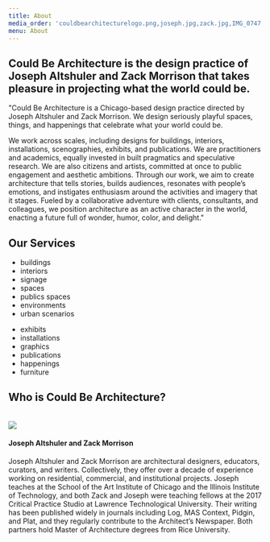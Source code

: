 ```yaml
---
title: About
media_order: 'couldbearchitecturelogo.png,joseph.jpg,zack.jpg,IMG_0747.JPG'
menu: About
---
```


<div id="about">
<h2>Could Be Architecture is the design practice of Joseph Altshuler and Zack Morrison that takes pleasure in projecting what the world could be.</h2>

<p>
"Could Be Architecture is a Chicago-based design practice directed by Joseph Altshuler and Zack Morrison. We design seriously playful spaces, things, and happenings that celebrate what your world could be.

We work across scales, including designs for buildings, interiors, installations, scenographies, exhibits, and publications. We are practitioners and academics, equally invested in built pragmatics and speculative research. We are also citizens and artists, committed at once to public engagement and aesthetic ambitions. Through our work, we aim to create architecture that tells stories, builds audiences, resonates with people’s emotions, and instigates enthusiasm around the activities and imagery that it stages. Fueled by a collaborative adventure with clients, consultants, and colleagues, we position architecture as an active character in the world, enacting a future full of wonder, humor, color, and delight." </p>

<h2>Our Services</h2>

<div class="teamcontainer">
<div class="teammember">
	<ul> 
		<li>buildings</li>
		<li>interiors</li>
		<li>signage</li>
		<li>spaces</li>
		<li>publics spaces</li>
		<li>environments</li>
		<li>urban scenarios</li>
	</ul>
</div>
<div class="teammember">
	<ul>
		<li>exhibits</li>
		<li>installations</li> 
		<li>graphics</li>
		<li>publications </li>
		<li>happenings</li>
		<li>furniture</li>
	</ul>
</div>
</div>

<h2> Who is Could Be Architecture?</h2>
</br>
<div class="teamcontainer">
    <div class="teammember">
        <img src="http://www.matthewharlan.com/archive/cba/user/pages/04.about/josephandzack.jpg">
    </div>
<div class="teammember">
  <h4 >Joseph Altshuler and Zack Morrison</h4>
<p>Joseph Altshuler and Zack Morrison are architectural designers, educators, curators, and writers. Collectively, they offer over a decade of experience working on residential, commercial, and institutional projects. Joseph teaches at the School of the Art Institute of Chicago and the Illinois Institute of Technology, and both Zack and Joseph were teaching fellows at the 2017 Critical Practice Studio at Lawrence Technological University. Their writing has been published widely in journals including Log, MAS Context, Pidgin, and Plat, and they regularly contribute to the Architect’s Newspaper. Both partners hold Master of Architecture degrees from Rice University.</p>
  </div>
</div>

<!--<h2>Team Members</h2>
<div class="teamcontainer">
     <div class="teammember">
        <img src="IMG_0747.JPG">
    </div>
<div class="teammember">
<h4 >Intern Name</h4>
<p>Mauris sollicitudin arcu sed felis rutrum auctor. Vestibulum luctus, nunc nec varius sodales, nunc lorem tincidunt enim, id ultrices ante mi id risus. Proin suscipit dictum ipsum. Nulla consequat tellus justo, vitae fermentum risus laoreet a. Suspendisse potenti. Vivamus vitae risus sit amet eros fringilla sagittis id ac ligula. Fusce purus justo, elementum quis leo in, rutrum egestas orci. Proin dictum lacus in sollicitudin posuere.</p>
</div>
</div>
</br>
</div>-->